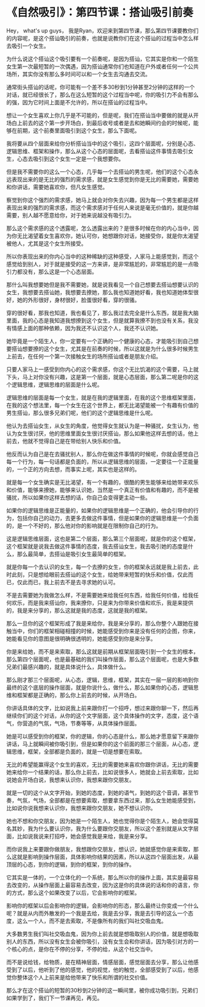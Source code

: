 # 《自然吸引》：第四节课：搭讪吸引前奏

Hey， what's up guys， 我是Ryan，欢迎来到第四节课，那么第四节课要教你们的内容呢，是这个搭讪吸引的前奏，也就是说教你们在这个搭讪的过程当中怎么样去吸引一个女生。

为什么说这个搭讪这个吸引要有一个前奏呢，是因为搭讪，它其实是你和一个陌生女生第一次最短暂的一次偶遇，因为搭讪通常你们也知道在户外或者任何一个公共场所，其实你没有那么多时间可以和一个女生去沟通去交流。

通常街头搭讪的话呢，你可能有一个差不多30秒到1分钟甚至2分钟的这样的一个对话，就已经很长了，那么在这么短暂的这个过程当中呢，你的吸引力不会有那么的强，因为它时间上面是不允许的，所以在搭讪的过程当中。

想让一个女生喜欢上你几乎是不可能的，但是呢，我们在搭讪当中要做的就是从开场白上前去的这个第一步开场白，到最后收号或者是去和她瞬间约会的时候呢，能够在前期，这个前奏里面吸引到这个女生，那么下面呢。

我将要从四个层面来给你分析搭讪当中的这个吸引，这四个层面呢，分别是心态、逻辑思维、框架和操作，那么从这个心态的层面呢，去看搭讪这件事情去吸引女生，心态去吸引到这个女生一定是一个我想要你。

但是我不需要你的这么一个心态，几乎每一个去搭讪的男生呢，他们的这个心态永远表现出来的是无比的强烈的需求感，就是女生感觉到你是无比的需要她，需要她和你讲话，需要她喜欢你，但凡女生感觉。

察觉到你这个强烈的需求感，她马上就会对你失去兴趣，因为每一个男生都是这样表现出来的强烈的需求感，而这个需求感对于任何人来说是毫无价值的，就是你越需要，别人越不愿意给你，对于她来说越没有吸引力。

那么这个需求感的这个透露呢，怎么透露出来的？是很多时候在你的内心当中，因为你无比渴望着女生喜欢你，她认可你，她想跟你对话，她接受你，就是你太渴望被他人，尤其是这个女生所接受。

所以你表现出来的你内心当中的这种稀缺的这种感受，人家马上能感觉到，而这个感觉给到别人，对于就是接受的这一方来讲，是非常尴尬的，非常尴尬的是一点吸引力都没有，那么这是一个心态层面。

那什么叫我想要她但是我不需要她，就是说我看见一个自己想要去搭讪想要认识的女生，我想要去搭讪她，我想要去撩她，那么我也知道她好看，我也知道她体型很好，她的外形很好，身材很好，脸蛋很好看，穿的很骚。

穿的很好看，那我也知道，我也看见了，那么我过去完全是什么东西，就是我大脑里面，我的心态是我知道我想撩到这个女生，但是就算我撩不到也没有关系，我没有情感上面的那种依赖，因为我还不认识这个人，我还不认识她。

她毕竟是一个陌生人，你一定要有一个正确的一个健康的心态，才能吸引到自己想要搭讪想要撩的这个女生，尤其是在前奏的时候，所以这就是为什么很多时候男生上前去，在任何一个第一次接触女生的场所搭讪或者是朋友介绍。

只要人家马上一感受到你内心的这个需求感，你这个无比饥渴的这个需要，马上就下头，马上对你没有兴趣，这是第一个层面，就是心态层面，那么第二呢是你的这个逻辑思维，逻辑思维的层面是什么呢。

逻辑思维的层面是每一个女生，就是在我的逻辑里面，在我的这个思维框架里面，在我的这个想法里，每一个女生在这个世界上，都无比渴望能被一个有趣有价值的男生搭讪，那么很多兄弟们呢，他们的这个逻辑思维是什么呢。

他认为去搭讪女生，从女生的角度，他觉得女生就认为是一种骚扰，女生认为，他认为女生很讨厌，他的思维里面女生很讨厌搭讪，那么如果他这样去想的话，他上前去，他就不觉得自己是在带给别人快乐和价值。

他反而认为自己是在去骚扰别人，那么你在做这件事情的时候呢，你就会感觉自己每一个行为，每一句话都是负面的，所以从逻辑思维的层面，一定要往一个正能量的，一个正的方向去想，而事实上呢，其实也是这样的。

就是每一个女生确实是无比渴望，有一个有趣的，很酷的男生能够来给她带来欢乐和价值，能够来撩她，能够来认识她，当然是一个真正有价值和有趣的，而不是被骚扰，所以如果你这样去想的话，你自己会变得更主动一些。

如果你的逻辑思维是正能量的，如果你的逻辑思维是一个正确的，他会引导你的行为，包括你自己的动力，去更多去做这件事情，但是如果你的逻辑思维是一个负面的，是一个不好的，那么他对你的影响就是在限制你自己的行为。

这是逻辑思维层面，这也是第二个层面，那么第三个层面呢，就是你的这个框架，这个框架就是说我去做这件事情的态度，我去搭讪女生，我去吸引她的态度是什么，那么最简单，去搭讪是吸引女生最简单的框架。

就是你每一个去认识的女生，每一个去撩的女生，你的框架永远就是我上前去，此时此刻，只是想给眼前去搭讪的这个女生，给她带来短暂的快乐和价值，仅此而已，仅此而已，我上前去不是去寻求她的认可。

不是去需要她为我做怎么样，不是需要她来给我任何东西，给我任何价值，给我任何欢乐，而是我来搭讪你，我来撩你，只是来为你带来价值和欢乐，我是来提供的，我是来分享的，那么这就是我的态度，这就是我的框架。

那么一旦你的这个框架形成了我是来给你，我是来分享的，那么你整个人跟她在接触当中，你们的框架相碰相撞的时候，她能感受到你来是没有任何的企图，你来，她能看见你的意图是很明确很透明的，她能感受到你是来分享。

你是来给她，而不是来索取，那么这就是前期从框架层面吸引到一个女生的根本，那么第四个层面呢，也是最基础的我们叫操作层面，那么这个层面呢，也是大多数兄弟们最感兴趣的，就是具体说什么，具体做什么。

那么刚才那三个层面呢，从心态，逻辑，思维，框架，其实在一层一层的影响到你最终的这个底层的操作层面，就是你说什么，做什么，那么如果你的心态，逻辑思维和框架都是正确的，那么你上前去的时候，从开场白。

你讲话具体的文字，比如说我上前来跟你打一个招呼，想过来跟你聊一下，然后再继续你们的这个对话，从你的这个文字层面，这个具体操作的文字，态度，这个语气，你营造的气氛，气场，节奏等等，从具体操作层面。

她是可以感受到你的框架，你的逻辑，你的心态是什么，那么她才愿意留下来跟你讲话，马上就瞬间被你吸引到，但是如果你的这个前面的那三个层面，从心态，逻辑思维，框架，全部都是负面的，就是一切是想要在索取。

无比的希望能赢得这个女生的喜欢，无比的需要她来喜欢你跟你讲话，无比的需要她来给你一个结果的话，那么你上前去，比如说很多人，她就会上前去索取，比如说她会开场白说，我想来认识你，我想来跟你交朋友。

就是一切的这个从文字开始，到她的态度，到她的语气，到她的这个音调，甚至节奏，气氛，气场，全部都是在想要索取，想要拿东西过来，那么女生她能感受到，比如说你说我想来认识你，我想来跟你交朋友，她不想认识你。

她也不想和你交朋友，因为她是一个陌生人，她也觉得你是个陌生人，她会觉得莫名其妙，我为什么要认识你，我为什么要跟你交朋友，所以这个差别就是从文字层面，比如说我说来打招呼，她会感觉我是来给，我是来分享。

而你说我上来要跟你做朋友，我想跟你交朋友，想认识，她就感觉你是来索取，那么这就是影响到操作层面，具体影响你结果的因素，所以从这四个层面出发，从最顶层的心态，到你的逻辑，到你的框架，到你的操作。

它其实是一体的，一个立体化的一个系统，那么所以你的操作上面，其实是最容易去改变的，从操作层面上最容易去改变，因为这是你的具体说的话和你的语言，你的方式，那么这个如果改变了以后，它会影响你的框架。

影响你的框架以后会影响你的逻辑，会影响你的形态，那么最终让你变成一个什么呢？就是从内而外散发的一个我是去给，我是去分享，我是去引导的这么一个态度，这么一个人，而不是去索取，不是像所有的我们叫社交吸血鬼。

大多数男生我们叫社交吸血鬼，因为你上前去就是想吸取别人的价值，就是想吸取别人的东西，所以没有女生会被你吸引，没有女生会和你讲话，因为吸引对方的一个核心的点，是你在不停的分享，不停的给，从这个社交当中。

而不是说给钱，给物质，是在精神层面，情感层面，感觉层面去分享，那么让他感受到了以后，他听到了他的感觉，他的视觉，他的触觉，全部感受到了以后，他感觉你整体这个人上前来是给他带来了快乐和所谓的社交价值。

那么才在这个搭讪的短暂的30秒到2分钟的这一瞬间里，被你成功吸引到，兄弟们如果学到了，我们下一节课再见，再见。

